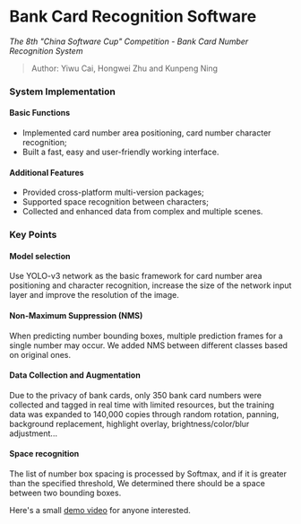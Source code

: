# Bank Card Recognition Software

*The 8th "China Software Cup" Competition - Bank Card Number Recognition System*

> Author: Yiwu Cai, Hongwei Zhu and Kunpeng Ning

### System Implementation

#### Basic Functions

* Implemented card number area positioning, card number character recognition;
* Built a fast, easy and user-friendly working interface.

#### Additional Features

* Provided cross-platform multi-version packages;
* Supported space recognition between characters;
* Collected and enhanced data from complex and multiple scenes.

### Key Points

#### Model selection

Use YOLO-v3 network as the basic framework for card number area positioning and character recognition, increase the size of the network input layer and improve the resolution of the image.

#### Non-Maximum Suppression (NMS)

When predicting number bounding boxes, multiple prediction frames for a single number may occur. We added NMS between different classes based on original ones.

#### Data Collection and Augmentation

Due to the privacy of bank cards, only 350 bank card numbers were collected and tagged in real time with limited resources, but the training data was expanded to 140,000 copies through random rotation, panning, background replacement, highlight overlay, brightness/color/blur adjustment...


#### Space recognition

The list of number box spacing is processed by Softmax, and if it is greater than the specified threshold, We determined there should be a space between two bounding boxes.

Here's a small [demo video](https://drive.google.com/file/d/1NfTTzmIYM9i9jYs_TWnN1L-RBFhurp6E/view?usp=sharing) for anyone interested. 

